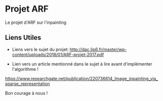 # Projet ARF

Le projet d'ARF sur l'inpainting

## Liens Utiles

- Liens vers le sujet du projet:
http://dac.lip6.fr/master/wp-content/uploads/2018/01/ARF-projet-2017.pdf

- Lien vers un article mentionné dans le sujet à lire avant d'implémenter l'algorithme !

https://www.researchgate.net/publication/220736614_Image_inpainting_via_sparse_representation



Bon courage à nous !
